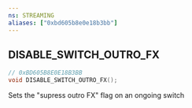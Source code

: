 ```yaml
---
ns: STREAMING
aliases: ["0xbd605b8e0e18b3bb"]
---
```

## DISABLE_SWITCH_OUTRO_FX

```c
// 0xBD605B8E0E18B3BB
void DISABLE_SWITCH_OUTRO_FX();
```

Sets the "supress outro FX" flag on an ongoing switch

